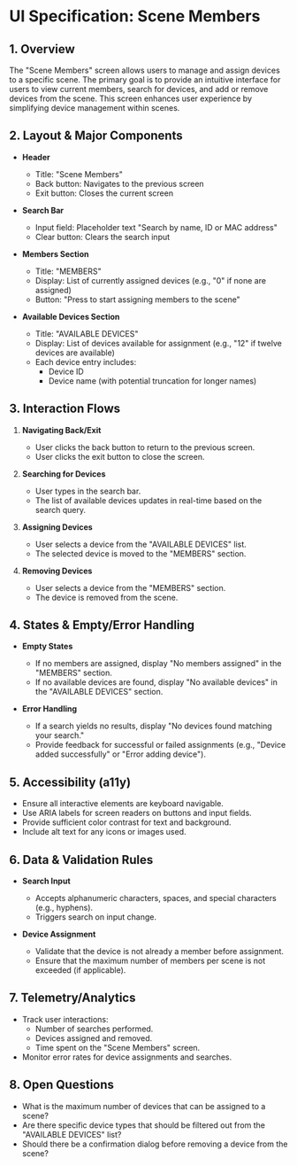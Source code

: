 # UI Specification: Scene Members

## 1. Overview
The "Scene Members" screen allows users to manage and assign devices to a specific scene. The primary goal is to provide an intuitive interface for users to view current members, search for devices, and add or remove devices from the scene. This screen enhances user experience by simplifying device management within scenes.

## 2. Layout & Major Components
- **Header**
  - Title: "Scene Members"
  - Back button: Navigates to the previous screen
  - Exit button: Closes the current screen

- **Search Bar**
  - Input field: Placeholder text "Search by name, ID or MAC address"
  - Clear button: Clears the search input

- **Members Section**
  - Title: "MEMBERS"
  - Display: List of currently assigned devices (e.g., "0" if none are assigned)
  - Button: "Press to start assigning members to the scene"

- **Available Devices Section**
  - Title: "AVAILABLE DEVICES"
  - Display: List of devices available for assignment (e.g., "12" if twelve devices are available)
  - Each device entry includes:
    - Device ID
    - Device name (with potential truncation for longer names)

## 3. Interaction Flows
1. **Navigating Back/Exit**
   - User clicks the back button to return to the previous screen.
   - User clicks the exit button to close the screen.

2. **Searching for Devices**
   - User types in the search bar.
   - The list of available devices updates in real-time based on the search query.

3. **Assigning Devices**
   - User selects a device from the "AVAILABLE DEVICES" list.
   - The selected device is moved to the "MEMBERS" section.

4. **Removing Devices**
   - User selects a device from the "MEMBERS" section.
   - The device is removed from the scene.

## 4. States & Empty/Error Handling
- **Empty States**
  - If no members are assigned, display "No members assigned" in the "MEMBERS" section.
  - If no available devices are found, display "No available devices" in the "AVAILABLE DEVICES" section.

- **Error Handling**
  - If a search yields no results, display "No devices found matching your search."
  - Provide feedback for successful or failed assignments (e.g., "Device added successfully" or "Error adding device").

## 5. Accessibility (a11y)
- Ensure all interactive elements are keyboard navigable.
- Use ARIA labels for screen readers on buttons and input fields.
- Provide sufficient color contrast for text and background.
- Include alt text for any icons or images used.

## 6. Data & Validation Rules
- **Search Input**
  - Accepts alphanumeric characters, spaces, and special characters (e.g., hyphens).
  - Triggers search on input change.

- **Device Assignment**
  - Validate that the device is not already a member before assignment.
  - Ensure that the maximum number of members per scene is not exceeded (if applicable).

## 7. Telemetry/Analytics
- Track user interactions:
  - Number of searches performed.
  - Devices assigned and removed.
  - Time spent on the "Scene Members" screen.
- Monitor error rates for device assignments and searches.

## 8. Open Questions
- What is the maximum number of devices that can be assigned to a scene?
- Are there specific device types that should be filtered out from the "AVAILABLE DEVICES" list?
- Should there be a confirmation dialog before removing a device from the scene?
